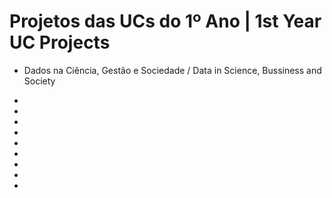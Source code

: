 # Projetos das UCs do 1º Ano | 1st Year UC Projects

- Dados na Ciência, Gestão e Sociedade / Data in Science, Bussiness and Society
- 
- 
-
-


- 
-
-
-
-
